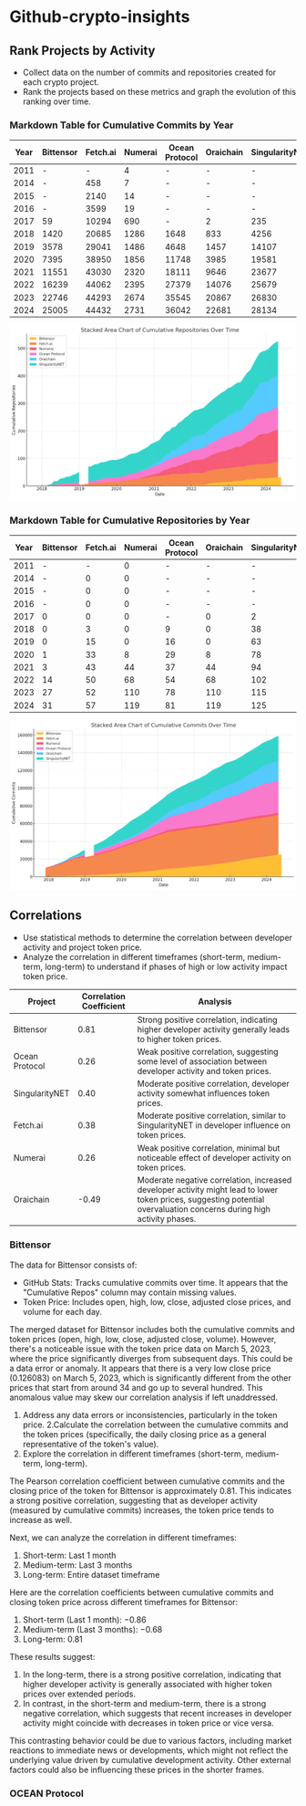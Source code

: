# Github-crypto-insights

## Rank Projects by Activity
- Collect data on the number of commits and repositories created for each crypto project.
- Rank the projects based on these metrics and graph the evolution of this ranking over time.

### Markdown Table for Cumulative Commits by Year

| Year | Bittensor | Fetch.ai | Numerai | Ocean Protocol | Oraichain | SingularityNET | Total |
|------|-----------|----------|---------|----------------|-----------|----------------|-------|
| 2011 | -         | -        | 4       | -              | -         | -              | 4     |
| 2014 | -         | 458      | 7       | -              | -         | -              | 465   |
| 2015 | -         | 2140     | 14      | -              | -         | -              | 2154  |
| 2016 | -         | 3599     | 19      | -              | -         | -              | 3618  |
| 2017 | 59        | 10294    | 690     | -              | 2         | 235            | 11280 |
| 2018 | 1420      | 20685    | 1286    | 1648           | 833       | 4256           | 30128 |
| 2019 | 3578      | 29041    | 1486    | 4648           | 1457      | 14107          | 54317 |
| 2020 | 7395      | 38950    | 1856    | 11748          | 3985      | 19581          | 83515 |
| 2021 | 11551     | 43030    | 2320    | 18111          | 9646      | 23677          | 108335|
| 2022 | 16239     | 44062    | 2395    | 27379          | 14076     | 25679          | 129830|
| 2023 | 22746     | 44293    | 2674    | 35545          | 20867     | 26830          | 152955|
| 2024 | 25005     | 44432    | 2731    | 36042          | 22681     | 28134          | 159025|

![Picture 1](./Picture%201.png)


### Markdown Table for Cumulative Repositories by Year

| Year | Bittensor | Fetch.ai | Numerai | Ocean Protocol | Oraichain | SingularityNET | Total |
|------|-----------|----------|---------|----------------|-----------|----------------|-------|
| 2011 | -         | -        | 0       | -              | -         | -              | 0     |
| 2014 | -         | 0        | 0       | -              | -         | -              | 0     |
| 2015 | -         | 0        | 0       | -              | -         | -              | 0     |
| 2016 | -         | 0        | 0       | -              | -         | -              | 0     |
| 2017 | 0         | 0        | 0       | -              | 0         | 2              | 2     |
| 2018 | 0         | 3        | 0       | 9              | 0         | 38             | 50    |
| 2019 | 0         | 15       | 0       | 16             | 0         | 63             | 94    |
| 2020 | 1         | 33       | 8       | 29             | 8         | 78             | 157   |
| 2021 | 3         | 43       | 44      | 37             | 44        | 94             | 265   |
| 2022 | 14        | 50       | 68      | 54             | 68        | 102            | 356   |
| 2023 | 27        | 52       | 110     | 78             | 110       | 115            | 492   |
| 2024 | 31        | 57       | 119     | 81             | 119       | 125            | 532   |

![Picture 1](./Picture%202.png)

## Correlations
- Use statistical methods to determine the correlation between developer activity and project token price.
- Analyze the correlation in different timeframes (short-term, medium-term, long-term) to understand if phases of high or low activity impact token price.

| Project        | Correlation Coefficient | Analysis                                                                                     |
|----------------|-------------------------|----------------------------------------------------------------------------------------------|
| Bittensor      | 0.81                    | Strong positive correlation, indicating higher developer activity generally leads to higher token prices. |
| Ocean Protocol | 0.26                    | Weak positive correlation, suggesting some level of association between developer activity and token prices. |
| SingularityNET | 0.40                    | Moderate positive correlation, developer activity somewhat influences token prices.         |
| Fetch.ai       | 0.38                    | Moderate positive correlation, similar to SingularityNET in developer influence on token prices. |
| Numerai        | 0.26                    | Weak positive correlation, minimal but noticeable effect of developer activity on token prices. |
| Oraichain      | -0.49                   | Moderate negative correlation, increased developer activity might lead to lower token prices, suggesting potential overvaluation concerns during high activity phases. |


### Bittensor
The data for Bittensor consists of:
* GitHub Stats: Tracks cumulative commits over time. It appears that the "Cumulative Repos" column may contain missing values.
* Token Price: Includes open, high, low, close, adjusted close prices, and volume for each day.

The merged dataset for Bittensor includes both the cumulative commits and token prices (open, high, low, close, adjusted close, volume). However, there's a noticeable issue with the token price data on March 5, 2023, where the price significantly diverges from subsequent days. This could be a data error or anomaly. It appears that there is a very low close price (0.126083) on March 5, 2023, which is significantly different from the other prices that start from around 34 and go up to several hundred. This anomalous value may skew our correlation analysis if left unaddressed.

1. Address any data errors or inconsistencies, particularly in the token price.
2.Calculate the correlation between the cumulative commits and the token prices (specifically, the daily closing price as a general representative of the token's value).
3. Explore the correlation in different timeframes (short-term, medium-term, long-term).

The Pearson correlation coefficient between cumulative commits and the closing price of the token for Bittensor is approximately 0.81. This indicates a strong positive correlation, suggesting that as developer activity (measured by cumulative commits) increases, the token price tends to increase as well.

Next, we can analyze the correlation in different timeframes:

1. Short-term: Last 1 month
2. Medium-term: Last 3 months
3. Long-term: Entire dataset timeframe

Here are the correlation coefficients between cumulative commits and closing token price across different timeframes for Bittensor:

1. Short-term (Last 1 month): −0.86
2. Medium-term (Last 3 months): −0.68
3. Long-term: 0.81

These results suggest:
1. In the long-term, there is a strong positive correlation, indicating that higher developer activity is generally associated with higher token prices over extended periods.
2. In contrast, in the short-term and medium-term, there is a strong negative correlation, which suggests that recent increases in developer activity might coincide with decreases in token price or vice versa.

This contrasting behavior could be due to various factors, including market reactions to immediate news or developments, which might not reflect the underlying value driven by cumulative development activity. Other external factors could also be influencing these prices in the shorter frames.

### OCEAN Protocol

